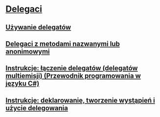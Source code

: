 # [Delegaci](index.md)
## [Używanie delegatów](using-delegates.md)
## [Delegaci z metodami nazwanymi lub anonimowymi](delegates-with-named-vs-anonymous-methods.md)
## [Instrukcje: łączenie delegatów (delegatów multiemisji) (Przewodnik programowania w języku C#)](how-to-combine-delegates-multicast-delegates.md)
## [Instrukcje: deklarowanie, tworzenie wystąpień i użycie delegowania](how-to-declare-instantiate-and-use-a-delegate.md)
